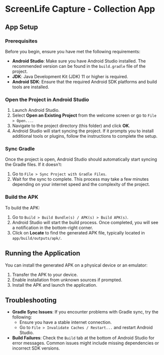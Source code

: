 # ScreenLife Capture - Collection App

## App Setup

### Prerequisites
Before you begin, ensure you have met the following requirements:

- **Android Studio**: Make sure you have Android Studio installed. The recommended version can be found in the `build.gradle` file of the project.
- **JDK**: Java Development Kit (JDK) 11 or higher is required.
- **Android SDK**: Ensure that the required Android SDK platforms and build tools are installed.


### Open the Project in Android Studio
1. Launch Android Studio.
2. Select **Open an Existing Project** from the welcome screen or go to `File > Open...`.
3. Navigate to the project directory (this folder) and click **OK**.
4. Android Studio will start syncing the project. If it prompts you to install additional tools or plugins, follow the instructions to complete the setup.

### Sync Gradle
Once the project is open, Android Studio should automatically start syncing the Gradle files. If it doesn't:

1. Go to `File > Sync Project with Gradle Files`.
2. Wait for the sync to complete. This process may take a few minutes depending on your internet speed and the complexity of the project.

### Build the APK
To build the APK:

1. Go to `Build > Build Bundle(s) / APK(s) > Build APK(s)`.
2. Android Studio will start the build process. Once completed, you will see a notification in the bottom-right corner.
3. Click on **Locate** to find the generated APK file, typically located in `app/build/outputs/apk/`.

## Running the Application
You can install the generated APK on a physical device or an emulator:

1. Transfer the APK to your device.
2. Enable installation from unknown sources if prompted.
3. Install the APK and launch the application.

## Troubleshooting
- **Gradle Sync Issues**: If you encounter problems with Gradle sync, try the following:
  - Ensure you have a stable internet connection.
  - Go to `File > Invalidate Caches / Restart...` and restart Android Studio.
- **Build Failures**: Check the `Build` tab at the bottom of Android Studio for error messages. Common issues might include missing dependencies or incorrect SDK versions.
